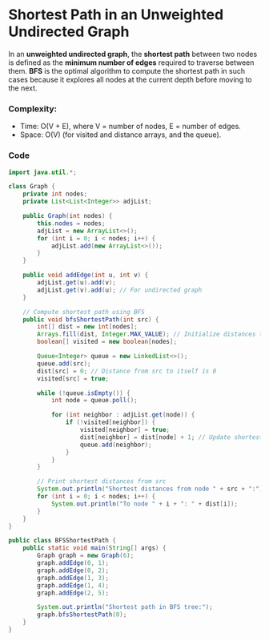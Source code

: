 # Shortest Path in an Unweighted Undirected Graph
In an **unweighted undirected graph**, the **shortest path** between two nodes is defined as the **minimum number of edges** required to traverse between them. **BFS** is the optimal algorithm to compute the shortest path in such cases because it explores all nodes at the current depth before moving to the next.

### Complexity:
- Time: O(V + E), where V = number of nodes, E = number of edges.
- Space: O(V) (for visited and distance arrays, and the queue).

### Code
```java
import java.util.*;

class Graph {
    private int nodes;
    private List<List<Integer>> adjList;

    public Graph(int nodes) {
        this.nodes = nodes;
        adjList = new ArrayList<>();
        for (int i = 0; i < nodes; i++) {
            adjList.add(new ArrayList<>());
        }
    }

    public void addEdge(int u, int v) {
        adjList.get(u).add(v);
        adjList.get(v).add(u); // For undirected graph
    }

    // Compute shortest path using BFS
    public void bfsShortestPath(int src) {
        int[] dist = new int[nodes];
        Arrays.fill(dist, Integer.MAX_VALUE); // Initialize distances to infinity
        boolean[] visited = new boolean[nodes];

        Queue<Integer> queue = new LinkedList<>();
        queue.add(src);
        dist[src] = 0; // Distance from src to itself is 0
        visited[src] = true;

        while (!queue.isEmpty()) {
            int node = queue.poll();

            for (int neighbor : adjList.get(node)) {
                if (!visited[neighbor]) {
                    visited[neighbor] = true;
                    dist[neighbor] = dist[node] + 1; // Update shortest distance
                    queue.add(neighbor);
                }
            }
        }

        // Print shortest distances from src
        System.out.println("Shortest distances from node " + src + ":");
        for (int i = 0; i < nodes; i++) {
            System.out.println("To node " + i + ": " + dist[i]);
        }
    }
}

public class BFSShortestPath {
    public static void main(String[] args) {
        Graph graph = new Graph(6);
        graph.addEdge(0, 1);
        graph.addEdge(0, 2);
        graph.addEdge(1, 3);
        graph.addEdge(1, 4);
        graph.addEdge(2, 5);

        System.out.println("Shortest path in BFS tree:");
        graph.bfsShortestPath(0);
    }
}
```
